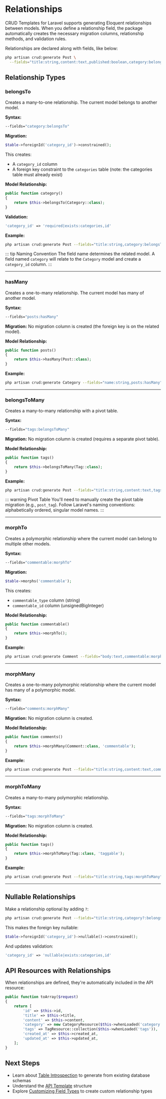 # Relationships

CRUD Templates for Laravel supports generating Eloquent relationships between models. When you define a relationship field, the package automatically creates the necessary migration columns, relationship methods, and validation rules.

Relationships are declared along with fields, like below:

```bash
php artisan crud:generate Post \
  --fields="title:string,content:text,published:boolean,category:belongsTo,author:belongsTo,tags:belongsToMany,comments:morphMany"
```

## Relationship Types

### belongsTo

Creates a many-to-one relationship. The current model belongs to another model.

**Syntax:**
```bash
--fields="category:belongsTo"
```

**Migration:**
```php
$table->foreignId('category_id')->constrained();
```

This creates:
- A `category_id` column
- A foreign key constraint to the `categories` table (note: the categories table must already exist)

**Model Relationship:**
```php
public function category()
{
    return $this->belongsTo(Category::class);
}
```

**Validation:**
```php
'category_id' => 'required|exists:categories,id'
```

**Example:**
```bash
php artisan crud:generate Post --fields="title:string,category:belongsTo"
```

::: tip Naming Convention
The field name determines the related model. A field named `category` will relate to the `Category` model and create a `category_id` column.
:::

---

### hasMany

Creates a one-to-many relationship. The current model has many of another model.

**Syntax:**
```bash
--fields="posts:hasMany"
```

**Migration:**
No migration column is created (the foreign key is on the related model).

**Model Relationship:**
```php
public function posts()
{
    return $this->hasMany(Post::class);
}
```

**Example:**
```bash
php artisan crud:generate Category --fields="name:string,posts:hasMany"
```

---

### belongsToMany

Creates a many-to-many relationship with a pivot table.

**Syntax:**
```bash
--fields="tags:belongsToMany"
```

**Migration:**
No migration column is created (requires a separate pivot table).

**Model Relationship:**
```php
public function tags()
{
    return $this->belongsToMany(Tag::class);
}
```

**Example:**
```bash
php artisan crud:generate Post --fields="title:string,content:text,tags:belongsToMany"
```

::: warning Pivot Table
You'll need to manually create the pivot table migration (e.g., `post_tag`). Follow Laravel's naming conventions: alphabetically ordered, singular model names.
:::

---

### morphTo

Creates a polymorphic relationship where the current model can belong to multiple other models.

**Syntax:**
```bash
--fields="commentable:morphTo"
```

**Migration:**
```php
$table->morphs('commentable');
```

This creates:
- `commentable_type` column (string)
- `commentable_id` column (unsignedBigInteger)

**Model Relationship:**
```php
public function commentable()
{
    return $this->morphTo();
}
```

**Example:**
```bash
php artisan crud:generate Comment --fields="body:text,commentable:morphTo"
```

---

### morphMany

Creates a one-to-many polymorphic relationship where the current model has many of a polymorphic model.

**Syntax:**
```bash
--fields="comments:morphMany"
```

**Migration:**
No migration column is created.

**Model Relationship:**
```php
public function comments()
{
    return $this->morphMany(Comment::class, 'commentable');
}
```

**Example:**
```bash
php artisan crud:generate Post --fields="title:string,content:text,comments:morphMany"
```

---

### morphToMany

Creates a many-to-many polymorphic relationship.

**Syntax:**
```bash
--fields="tags:morphToMany"
```

**Migration:**
No migration column is created.

**Model Relationship:**
```php
public function tags()
{
    return $this->morphToMany(Tag::class, 'taggable');
}
```

**Example:**
```bash
php artisan crud:generate Post --fields="title:string,tags:morphToMany"
```

---

## Nullable Relationships

Make a relationship optional by adding `?`:

```bash
php artisan crud:generate Post --fields="title:string,category?:belongsTo"
```

This makes the foreign key nullable:

```php
$table->foreignId('category_id')->nullable()->constrained();
```

And updates validation:

```php
'category_id' => 'nullable|exists:categories,id'
```

## API Resources with Relationships

When relationships are defined, they're automatically included in the API resource:

```php
public function toArray($request)
{
    return [
        'id' => $this->id,
        'title' => $this->title,
        'content' => $this->content,
        'category' => new CategoryResource($this->whenLoaded('category')),
        'tags' => TagResource::collection($this->whenLoaded('tags')),
        'created_at' => $this->created_at,
        'updated_at' => $this->updated_at,
    ];
}
```

## Next Steps

- Learn about [Table Introspection](/guide/table-introspection) to generate from existing database schemas
- Understand the [API Template](/templates/api) structure
- Explore [Customizing Field Types](/templates/customizing-field-types) to create custom relationship types

